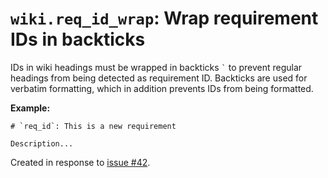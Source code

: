 # `wiki.req_id_wrap`: Wrap requirement IDs in backticks

IDs in wiki headings must be wrapped in backticks `` ` `` to prevent regular headings from being detected as requirement ID.
Backticks are used for verbatim formatting, which in addition prevents IDs from being formatted.

**Example:**

```
# `req_id`: This is a new requirement

Description...
```

Created in response to [issue #42](https://github.com/mhatzl/mantra/issues/42).
